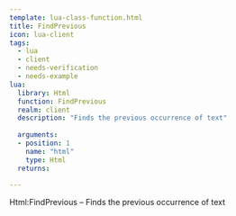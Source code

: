 ```yaml
---
template: lua-class-function.html
title: FindPrevious
icon: lua-client
tags:
  - lua
  - client
  - needs-verification
  - needs-example
lua:
  library: Html
  function: FindPrevious
  realm: client
  description: "Finds the previous occurrence of text"
  
  arguments:
  - position: 1
    name: "html"
    type: Html
  returns:
    
---
```


<div class="lua__search__keywords">
Html:FindPrevious &#x2013; Finds the previous occurrence of text
</div>
